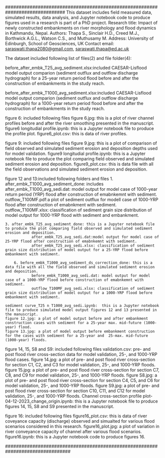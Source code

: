 ##############################################################################
This dataset includes field measured data, simulated results, data analysis, and Jupyter notebook code to produce figures used in a research is part of a PhD project.
Research title: Impact of newly constructed embankments on river morphology and flood dynamics in Kathmandu, Nepal.
Authors: Thapa S., Sinclair H.D., Creed M.J., Borthwick A.G.L., Watson C.S., and Muthusamy M.
Address: University of Edinburgh, School of Geosciences, UK
Contact email: saraswati.thapa2080@gmail.com, saraswati.thapa@ed.ac.uk

The dataset included following list of files(2) and file folder(4):

before_after_embk_T25_avg_sediment.xlsx:included CAESAR-Lisflood model output comparion (sediment outflux and outflow discharge hydrograph)
				   for a 25-year return period flood before and after the construction of embankments in the study reach.


before_after_embk_T1000_avg_sediment.xlsx:included CAESAR-Lisflood model output comparion (sediment outflux and outflow discharge hydrograph)
				   for a 1000-year return period flood before and after the construction of embankments in the study reach.

figure 6: included following files
	figure 6.jpg: this is a plot of river channel profiles before and after the river smoothing presented in the manuscript.
	figure6 longitudial profile.ipynb: this is a Jupyter notebook file to produce the profile plot.
        figure6_plot.csv: this is data of river profiles.

figure 9: included following files
	figure 9.jpg: this is a plot of comparison of field observed and simulated sediment erosion and deposition depths used for model validation.
	figure9 longitudial profile.ipynb: this is a Jupyter notebook file to produce the plot comparing field observed and simulated sediment erosion and deposition.
        figure9_plot.csv: this is data file with all the field observations and simulated sediment erosion and deposition.

figure 12 and 13:included following folders and files
	1. after_embk_T1000_avg_sediment_done: includes
				after_embk_T1000_avg_sedi.dat: model output for model case of 1000-year return period (YRP) flood after construction of emabnkemnt with sediment.
                                outflow_T100MF.pdf:a plot of sediment outflux for modell case of 1000-YRP flood after construction of emabnkment with sediment.
				outflow_T100MF.xlsx: classification of sediment grain size distribution of model output for 1000-YRP flood with sediment and embankment. 

	3. after_embk_T25_avg_sediment_done: this is a Jupyter notebook file to produce the plot comparing field observed and simulated sediment erosion and deposition.
				after_embk_T25_avg_sedi.dat:model output for model case of  25-YRP flood after construction of emabnkemnt with sediment.
				after_embk_T25_avg_sedi.xlsx: classification of sediment grain size distribution of model output for a 25-YRP flood before embankment with sediment. 

        6. before_embk_T1000_avg_sediment_ds_correction_done: this is a data file with all the field observed and simulated sediment erosion and deposition.
				before_embk_T1000_avg_sedi.dat: model output for model case of a 1000-YRP flood before construction of emabnkemnt with sediment.
				outflow_T100MF_avg_sedi.xlsx: classification of sediment grain size distribution of model output for a 1000-YRP flood before embankment with sediment. 

	sediment curve_T25 n T1000_avg_sedi.ipynb:  this is a Jupyter notebook file to produce simulated model output figures 12 and 13 presented in the manuscript.
	figure 12.jpg: a plot of model output before and after embankment construction cases with sediment for a 25-year max. mid-future (1000-year) flood.
	figure 13.jpg: a plot of model output before embankment construction for the cases with sediment for a 25-year and  25-max. mid-future (1000-year) floods.

figure 14, 15, S8 and S9: included following files
        validation.csv: pre- and post flood river cross-section data for model validation, 25-, and 1000-YRP flood cases.
	figure 14.jpg: a plot of pre- and post flood river cross-section for section C1, C2, and C3 for model validation, 25-, and 1000-YRP floods.
	figure 15.jpg: a plot of pre- and post flood river cross-section for section C7, C8, and C9 for model validation, 25-, and 1000-YRP floods.
	figure S8.jpg: a plot of pre- and post flood river cross-section for section C4, C5, and C6 for model validation, 25-, and 1000-YRP floods.
	figure S9.jpg: a plot of pre- and post flood river cross-section for section C10, C11, and C12 for model validation, 25-, and 1000-YRP floods.
	Channel cross-section profile plot-04-12-2023_change_origin.ipynb: this is a Jupyter notebook file to produce figures 14, 15, S8 and S9 presented in the manuscript.

figure 16: included following files
        figure16_plot.csv: this is data of river coveyance capacity (discharge) observed and simualted for various flood scenarios considered in this research.
	figure16_plot.jpg: a plot of variation in river conveyance capacity of channel after various flood scenarios.
	figure16.ipynb: this is a Jupyter notebook code to produce figures 16.



################################################################################



